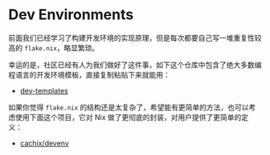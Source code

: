 # Dev Environments

前面我们已经学习了构建开发环境的实现原理，但是每次都要自己写一堆重复性较高的 `flake.nix`，略显繁琐。

幸运的是，社区已经有人为我们做好了这件事，如下这个仓库中包含了绝大多数编程语言的开发环境模板，直接复制粘贴下来就能用：

- [dev-templates](https://github.com/the-nix-way/dev-templates)

如果你觉得 `flake.nix` 的结构还是太复杂了，希望能有更简单的方法，也可以考虑使用下面这个项目，它对 Nix 做了更彻底的封装，对用户提供了更简单的定义：

- [cachix/devenv](https://github.com/cachix/devenv)
